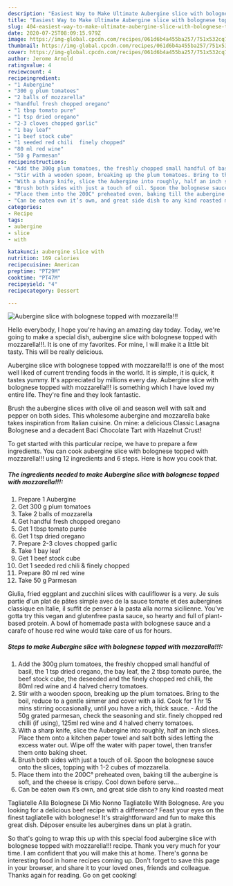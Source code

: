 ```yaml
---
description: "Easiest Way to Make Ultimate Aubergine slice with bolognese topped with mozzarella!!!"
title: "Easiest Way to Make Ultimate Aubergine slice with bolognese topped with mozzarella!!!"
slug: 404-easiest-way-to-make-ultimate-aubergine-slice-with-bolognese-topped-with-mozzarella
date: 2020-07-25T08:09:15.979Z
image: https://img-global.cpcdn.com/recipes/061d6b4a455ba257/751x532cq70/aubergine-slice-with-bolognese-topped-with-mozzarella-recipe-main-photo.jpg
thumbnail: https://img-global.cpcdn.com/recipes/061d6b4a455ba257/751x532cq70/aubergine-slice-with-bolognese-topped-with-mozzarella-recipe-main-photo.jpg
cover: https://img-global.cpcdn.com/recipes/061d6b4a455ba257/751x532cq70/aubergine-slice-with-bolognese-topped-with-mozzarella-recipe-main-photo.jpg
author: Jerome Arnold
ratingvalue: 4
reviewcount: 4
recipeingredient:
- "1 Aubergine"
- "300 g plum tomatoes"
- "2 balls of mozzarella"
- "handful fresh chopped oregano"
- "1 tbsp tomato pure"
- "1 tsp dried oregano"
- "2-3 cloves chopped garlic"
- "1 bay leaf"
- "1 beef stock cube"
- "1 seeded red chili  finely chopped"
- "80 ml red wine"
- "50 g Parmesan"
recipeinstructions:
- "Add the 300g plum tomatoes, the freshly chopped small handful of basil, the 1 tsp dried oregano, the bay leaf, the 2 tbsp tomato purée, the beef stock cube, the deseeded and the finely chopped red chilli, the 80ml red wine and 4 halved cherry tomatoes."
- "Stir with a wooden spoon, breaking up the plum tomatoes. Bring to the boil, reduce to a gentle simmer and cover with a lid. Cook for 1 hr 15 mins stirring occasionally, until you have a rich, thick sauce. Add the 50g grated parmesan, check the seasoning and stir. finely chopped red chilli (if using), 125ml red wine and 4 halved cherry tomatoes."
- "With a sharp knife, slice the Aubergine into roughly, half an inch slices. Place them onto a kitchen paper towel and salt both sides letting the excess water out. Wipe off the water with paper towel, then transfer them onto baking sheet."
- "Brush both sides with just a touch of oil. Spoon the bolognese sauce onto the slices, topping with 1-2 cubes of mozzarella."
- "Place them into the 200C° preheated oven, baking till the aubergine is soft, and the cheese is crispy. Cool down before serve..."
- "Can be eaten own it’s own, and great side dish to any kind roasted meat"
categories:
- Recipe
tags:
- aubergine
- slice
- with

katakunci: aubergine slice with 
nutrition: 169 calories
recipecuisine: American
preptime: "PT29M"
cooktime: "PT47M"
recipeyield: "4"
recipecategory: Dessert

---
```



![Aubergine slice with bolognese topped with mozzarella!!!](https://img-global.cpcdn.com/recipes/061d6b4a455ba257/751x532cq70/aubergine-slice-with-bolognese-topped-with-mozzarella-recipe-main-photo.jpg)

Hello everybody, I hope you're having an amazing day today. Today, we're going to make a special dish, aubergine slice with bolognese topped with mozzarella!!!. It is one of my favorites. For mine, I will make it a little bit tasty. This will be really delicious.

Aubergine slice with bolognese topped with mozzarella!!! is one of the most well liked of current trending foods in the world. It is simple, it is quick, it tastes yummy. It's appreciated by millions every day. Aubergine slice with bolognese topped with mozzarella!!! is something which I have loved my entire life. They're fine and they look fantastic.

Brush the aubergine slices with olive oil and season well with salt and pepper on both sides. This wholesome aubergine and mozzarella bake takes inspiration from Italian cuisine. On mine: a delicious Classic Lasagna Bolognese and a decadent Baci Chocolate Tart with Hazelnut Crust!


To get started with this particular recipe, we have to prepare a few ingredients. You can cook aubergine slice with bolognese topped with mozzarella!!! using 12 ingredients and 6 steps. Here is how you cook that.

<!--inarticleads1-->

##### The ingredients needed to make Aubergine slice with bolognese topped with mozzarella!!!:

1. Prepare 1 Aubergine
1. Get 300 g plum tomatoes
1. Take 2 balls of mozzarella
1. Get handful fresh chopped oregano
1. Get 1 tbsp tomato purée
1. Get 1 tsp dried oregano
1. Prepare 2-3 cloves chopped garlic
1. Take 1 bay leaf
1. Get 1 beef stock cube
1. Get 1 seeded red chili &amp; finely chopped
1. Prepare 80 ml red wine
1. Take 50 g Parmesan


Giulia, fried eggplant and zucchini slices with cauliflower is a very. Je suis partie d&#39;un plat de pâtes simple avec de la sauce tomate et des aubergines classique en Italie, il suffit de penser à la pasta alla norma sicilienne. You&#39;ve gotta try this vegan and glutenfree pasta sauce, so hearty and full of plant-based protein. A bowl of homemade pasta with bolognese sauce and a carafe of house red wine would take care of us for hours. 

<!--inarticleads2-->

##### Steps to make Aubergine slice with bolognese topped with mozzarella!!!:

1. Add the 300g plum tomatoes, the freshly chopped small handful of basil, the 1 tsp dried oregano, the bay leaf, the 2 tbsp tomato purée, the beef stock cube, the deseeded and the finely chopped red chilli, the 80ml red wine and 4 halved cherry tomatoes.
1. Stir with a wooden spoon, breaking up the plum tomatoes. Bring to the boil, reduce to a gentle simmer and cover with a lid. Cook for 1 hr 15 mins stirring occasionally, until you have a rich, thick sauce. - Add the 50g grated parmesan, check the seasoning and stir. finely chopped red chilli (if using), 125ml red wine and 4 halved cherry tomatoes.
1. With a sharp knife, slice the Aubergine into roughly, half an inch slices. Place them onto a kitchen paper towel and salt both sides letting the excess water out. Wipe off the water with paper towel, then transfer them onto baking sheet.
1. Brush both sides with just a touch of oil. Spoon the bolognese sauce onto the slices, topping with 1-2 cubes of mozzarella.
1. Place them into the 200C° preheated oven, baking till the aubergine is soft, and the cheese is crispy. Cool down before serve...
1. Can be eaten own it’s own, and great side dish to any kind roasted meat


Tagliatelle Alla Bolognese Di Mio Nonno Tagliatelle With Bolognese. Are you looking for a delicious beef recipe with a difference? Feast your eyes on the finest tagliatelle with bolognese! It&#39;s straightforward and fun to make this great dish. Déposer ensuite les aubergines dans un plat à gratin. 

So that's going to wrap this up with this special food aubergine slice with bolognese topped with mozzarella!!! recipe. Thank you very much for your time. I am confident that you will make this at home. There's gonna be interesting food in home recipes coming up. Don't forget to save this page in your browser, and share it to your loved ones, friends and colleague. Thanks again for reading. Go on get cooking!
